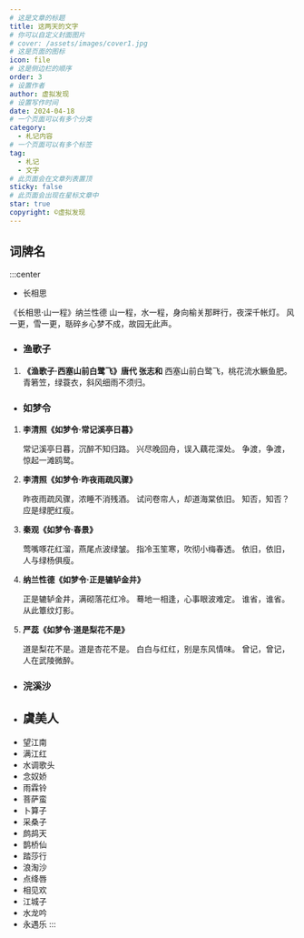 ```yaml
---
# 这是文章的标题
title: 这两天的文字
# 你可以自定义封面图片
# cover: /assets/images/cover1.jpg
# 这是页面的图标
icon: file
# 这是侧边栏的顺序
order: 3
# 设置作者
author: 虚拟发现
# 设置写作时间
date: 2024-04-18
# 一个页面可以有多个分类
category:
  - 札记内容
# 一个页面可以有多个标签
tag:
  - 札记
  - 文字
# 此页面会在文章列表置顶
sticky: false
# 此页面会出现在星标文章中
star: true
copyright: ©虚拟发现
---
```


<!-- more -->
## 词牌名
:::center
- 长相思
  

《长相思·山一程》纳兰性德
山一程，水一程，身向榆关那畔行，夜深千帐灯。
风一更，雪一更，聒碎乡心梦不成，故园无此声。

- ###  **渔歌子**

1. **《渔歌子·西塞山前白鹭飞》唐代 张志和**
西塞山前白鹭飞，桃花流水鳜鱼肥。
青箬笠，绿蓑衣，斜风细雨不须归。

- ### 如梦令


1. **李清照《如梦令·常记溪亭日暮》**

   常记溪亭日暮，沉醉不知归路。
   兴尽晚回舟，误入藕花深处。
   争渡，争渡，惊起一滩鸥鹭。



2. **李清照《如梦令·昨夜雨疏风骤》**

   昨夜雨疏风骤，浓睡不消残酒。
   试问卷帘人，却道海棠依旧。
   知否，知否？应是绿肥红瘦。

3. **秦观《如梦令·春景》**

   莺嘴啄花红溜，燕尾点波绿皱。
   指冷玉笙寒，吹彻小梅春透。
   依旧，依旧，人与绿杨俱瘦。

4. **纳兰性德《如梦令·正是辘轳金井》**

   正是辘轳金井，满砌落花红冷。
   蓦地一相逢，心事眼波难定。
   谁省，谁省。从此簟纹灯影。

5. **严蕊《如梦令·道是梨花不是》**

   道是梨花不是。道是杏花不是。
   白白与红红，别是东风情味。
   曾记，曾记，人在武陵微醉。


- ### 浣溪沙
- ## 虞美人
- 望江南
- 满江红
- 水调歌头
- 念奴娇
- 雨霖铃
- 菩萨蛮
- 卜算子
- 采桑子
- 鹧鸪天
- 鹊桥仙
- 踏莎行
- 浪淘沙
- 点绛唇
- 相见欢
- 江城子
- 水龙吟
- 永遇乐
:::
